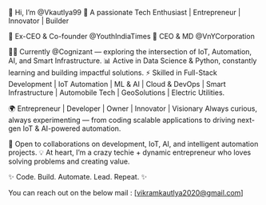 👋 Hi, I’m @Vkautlya99 🚀
A passionate Tech Enthusiast | Entrepreneur | Innovator | Builder

💼 Ex-CEO & Co-founder @YouthIndiaTimes
💼 CEO & MD @VnYCorporation

👨‍💻 Currently @Cognizant — exploring the intersection of IoT, Automation, AI, and Smart Infrastructure.
📊 Active in Data Science & Python, constantly learning and building impactful solutions.
⚡ Skilled in Full-Stack Development | IoT Automation | ML & AI | Cloud & DevOps | Smart Infrastructure | Automobile Tech | GeoSolutions | Electric Utilities.

🌍 Entrepreneur | Developer | Owner | Innovator | Visionary
Always curious, always experimenting — from coding scalable applications to driving next-gen IoT & AI-powered automation.

🤝 Open to collaborations on development, IoT, AI, and intelligent automation projects.
💡 At heart, I’m a crazy techie + dynamic entrepreneur who loves solving problems and creating value.

✨ Code. Build. Automate. Lead. Repeat. ✨

You can reach out on the below mail :
 [vikramkautlya2020@gmail.com]

<!---
Vkautlya99/Vkautlya99 is a ✨ special ✨ repository because its `README.md` (this file) appears on your GitHub profile.
You can click the Preview link to take a look at your changes.
--->
